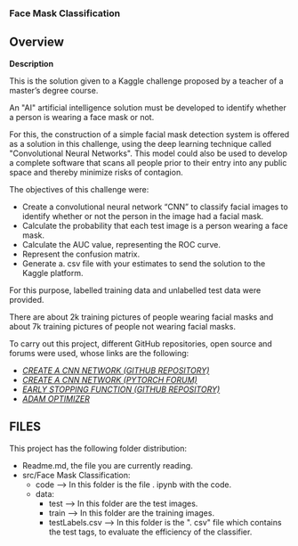 ### Face Mask Classification

## Overview

**Description**

This is the solution given to a Kaggle challenge proposed by a teacher of a master’s degree course.

An "AI" artificial intelligence solution must be developed to identify whether a person is wearing a face mask or not.

For this, the construction of a simple facial mask detection system is offered as a solution in this challenge, using the deep learning technique called "Convolutional Neural Networks". This model could also be used to develop a complete software that scans all people prior to their entry into any public space and thereby minimize risks of contagion.

The objectives of this challenge were:
   * Create a convolutional neural network “CNN” to classify facial images to identify whether or not the person in the image had a facial mask. 
   * Calculate the probability that each test image is a person wearing a face mask.
   * Calculate the AUC value, representing the ROC curve. 
   * Represent the confusion matrix. 
   * Generate a. csv file with your estimates to send the solution to the Kaggle platform.

For this purpose, labelled training data and unlabelled test data were provided. 

There are about 2k training pictures of people wearing facial masks and about 7k training pictures of people not wearing facial masks.

To carry out this project, different GitHub repositories, open source and forums were used, whose links are the following:
  * [*CREATE A CNN NETWORK (GITHUB REPOSITORY)*](https://github.com/mk-gurucharan/Face-Mask-Detection/) 
  * [*CREATE A CNN NETWORK (PYTORCH FORUM)*](https://pytorch.org/docs/stable/generated/torch.nn.Conv2d.html)
  * [*EARLY STOPPING FUNCTION (GITHUB REPOSITORY)*](https://github.com/Bjarten/early-stopping-pytorch)
  * [*ADAM OPTIMIZER*](https://medium.com/@Biboswan98/optim-adam-vs-optim-sgd-lets-dive-in-8dbf1890fbdc)


## FILES
This project has the following folder distribution: 
  * Readme.md, the file you are currently reading.
  * src/Face Mask Classification: 
      * code --> In this folder is the file . ipynb with the code.
      * data:
        * test --> In this folder are the test images.
        * train --> In this folder are the training images.
        * testLabels.csv --> In this folder is the ". csv" file which contains the test tags, to evaluate the efficiency of the classifier.
